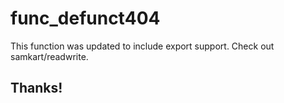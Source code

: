 # func_defunct404

This function was updated to include export support. Check out samkart/readwrite.

## Thanks!
